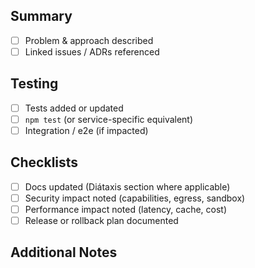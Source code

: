 ## Summary
- [ ] Problem & approach described
- [ ] Linked issues / ADRs referenced

## Testing
- [ ] Tests added or updated
- [ ] `npm test` (or service-specific equivalent)
- [ ] Integration / e2e (if impacted)

## Checklists
- [ ] Docs updated (Diátaxis section where applicable)
- [ ] Security impact noted (capabilities, egress, sandbox)
- [ ] Performance impact noted (latency, cache, cost)
- [ ] Release or rollback plan documented

## Additional Notes
<!-- Optional: risks, follow-ups, screenshots, trace URLs, etc. -->

